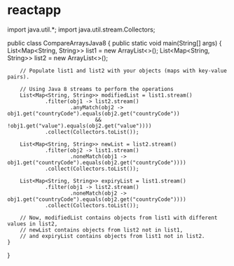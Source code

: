 # reactapp
import java.util.*;
import java.util.stream.Collectors;

public class CompareArraysJava8 {
    public static void main(String[] args) {
        List<Map<String, String>> list1 = new ArrayList<>();
        List<Map<String, String>> list2 = new ArrayList<>();

        // Populate list1 and list2 with your objects (maps with key-value pairs).

        // Using Java 8 streams to perform the operations
        List<Map<String, String>> modifiedList = list1.stream()
                .filter(obj1 -> list2.stream()
                        .anyMatch(obj2 -> obj1.get("countryCode").equals(obj2.get("countryCode"))
                                && !obj1.get("value").equals(obj2.get("value"))))
                .collect(Collectors.toList());

        List<Map<String, String>> newList = list2.stream()
                .filter(obj2 -> list1.stream()
                        .noneMatch(obj1 -> obj1.get("countryCode").equals(obj2.get("countryCode"))))
                .collect(Collectors.toList());

        List<Map<String, String>> expiryList = list1.stream()
                .filter(obj1 -> list2.stream()
                        .noneMatch(obj2 -> obj1.get("countryCode").equals(obj2.get("countryCode"))))
                .collect(Collectors.toList());

        // Now, modifiedList contains objects from list1 with different values in list2,
        // newList contains objects from list2 not in list1,
        // and expiryList contains objects from list1 not in list2.
    }
}
